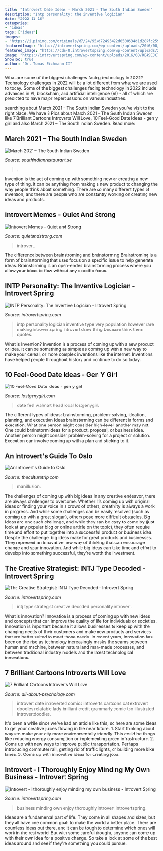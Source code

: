 ```yaml
---
title: "Introvert Date Ideas - March 2021 – The South Indian Sweden"
description: "Intp personality: the inventive logician"
date: "2022-11-16"
categories:
- "ideas"
tags: ["ideas"]
images:
- "https://i.pinimg.com/originals/d7/24/95/d72495422d0500534d1d285fc2599569.jpg"
featuredImage: "https://introvertspring.com/wp-content/uploads/2016/08/RE4SEJC7HS.jpg"
featured_image: "https://cdn-0.introvertspring.com/wp-content/uploads/2014/07/INTJ-TYPE.jpg"
image: "https://introvertspring.com/wp-content/uploads/2016/08/RE4SEJC7HS.jpg"
ShowToc: true
author: "Dr. Tomas Eichmann II"
---
```



What are some of the biggest challenges facing technology in 2022?
Technology challenges in 2022 will be a lot different from what we are used to today. Some of the biggest challenges facing technology in 2022 include advances in AI, blockchain, and artificial intelligence (AI) - all of which are predicted to have major repercussions on various industries.

	

		
searching about March 2021 – The South Indian Sweden you've visit to the right place. We have 8 Pics about March 2021 – The South Indian Sweden like 7 Brilliant Cartoons Introverts Will Love, 10 Feel-Good Date Ideas - gen y girl and also March 2021 – The South Indian Sweden. Read more:
		
    
## March 2021 – The South Indian Sweden

<img loading=lazy src="https://i.pinimg.com/originals/d7/24/95/d72495422d0500534d1d285fc2599569.jpg" onerror="this.onerror=null;this.src='https://tse2.mm.bing.net/th?id=OIP.5pu1VMo0WZKSCHg8NZiOtAHaHa&amp;pid=15.1';" alt="March 2021 – The South Indian Sweden">

_Source: southindianrestaurant.se_

>. 

	

Invention is the act of coming up with something new or creating a new type of thing. It can be anything from making a new product to changing the way people think about something. There are so many different types of invention, and there are people who are constantly working on creating new ideas and products.

    
## Introvert Memes - Quiet And Strong

<img loading=lazy src="http://quietandstrong.com/wp-content/uploads/2014/07/seth-godin-meme-624x401.jpg" onerror="this.onerror=null;this.src='https://tse2.mm.bing.net/th?id=OIP.2F5q5Bet0O2AWGEeuLwSPwHaEw&amp;pid=15.1';" alt="Introvert Memes - Quiet and Strong">

_Source: quietandstrong.com_

>introvert. 

	

The difference between brainstroming and brainstorming
Brainstroming is a form of brainstorming that uses focus on a specific issue to help generate ideas. Brainstorming is an open-ended brainstorming process where you allow your ideas to flow without any specific focus.

    
## INTP Personality: The Inventive Logician - Introvert Spring

<img loading=lazy src="https://introvertspring.com/wp-content/uploads/2016/09/INTP-personality.jpg" onerror="this.onerror=null;this.src='https://tse1.mm.bing.net/th?id=OIP.nubN3lWsm3oKPVO4D_7dJwHaE8&amp;pid=15.1';" alt="INTP Personality: The Inventive Logician - Introvert Spring">

_Source: introvertspring.com_

>intp personality logician inventive type very population however rare making introvertspring introvert draw thing because think them quotes. 

	

What is Invention?
Invention is a process of coming up with a new product or idea. It can be something as simple as coming up with a new way to make your cereal, or more complex inventions like the internet. Inventions have helped people throughout history and continue to do so today.

    
## 10 Feel-Good Date Ideas - Gen Y Girl

<img loading=lazy src="http://www.lostgenygirl.com/wp-content/uploads/2017/01/feel-good-date-ideas-e1485392821918.png" onerror="this.onerror=null;this.src='https://tse1.mm.bing.net/th?id=OIP.6xGTPc7cl4ugdoJ32lnJtgHaKY&amp;pid=15.1';" alt="10 Feel-Good Date Ideas - gen y girl">

_Source: lostgenygirl.com_

>date feel walmart head local lostgenygirl. 

	

The different types of ideas: brainstorming, problem-solving, ideation, planning, and execution
Ideas brainstorming can be different in forms and execution. What one person might consider high-level, another may not. One could brainstorm ideas for a product, proposal, or business idea. Another person might consider problem-solving for a project or solution. Execution can involve coming up with a plan and sticking to it.

    
## An Introvert&#039;s Guide To Oslo

<img loading=lazy src="https://img.theculturetrip.com/1440x/smart/wp-content/uploads/2017/09/img_1644.jpg" onerror="this.onerror=null;this.src='https://tse1.mm.bing.net/th?id=OIP.BKq7UWB5OJzNz6lZn1jPsQHaFj&amp;pid=15.1';" alt="An Introvert&#039;s Guide to Oslo">

_Source: theculturetrip.com_

>manillusion. 

	

The challenges of coming up with big ideas
In any creative endeavor, there are always challenges to overcome. Whether it’s coming up with original ideas or finding your voice in a crowd of others, creativity is always a work in progress. And while some challenges can be easily resolved (such as coming up with a great slogan), others pose more difficult obstacles. Big Ideas are one such challenge, and while they can be easy to come by (just look at any popular blog or online article on the topic), they often require time and effort to put together into a successful product or business idea.
Despite the challenge, big ideas make for great products and businesses. They represent an innovative new way of thinking that can encourage change and spur innovation. And while big ideas can take time and effort to develop into something successful, they’re worth the investment.

    
## The Creative Strategist: INTJ Type Decoded - Introvert Spring

<img loading=lazy src="https://cdn-0.introvertspring.com/wp-content/uploads/2014/07/INTJ-TYPE.jpg" onerror="this.onerror=null;this.src='https://tse2.mm.bing.net/th?id=OIP.9FFfabJRyS5BR_p0tutyQgHaER&amp;pid=15.1';" alt="The Creative Strategist: INTJ Type Decoded - Introvert Spring">

_Source: introvertspring.com_

>intj type strategist creative decoded personality introvert. 

	

What is innovation?
Innovation is a process of coming up with new ideas and concepts that can improve the quality of life for individuals or societies. Innovation is important because it allows businesses to keep up with the changing needs of their customers and make new products and services that are better suited to meet those needs. In recent years, innovation has been on the rise as technology increasingly masks the seams between human and machine, between natural and man-made processes, and between traditional industry models and the latest technological innovations.

    
## 7 Brilliant Cartoons Introverts Will Love

<img loading=lazy src="https://www.all-about-psychology.com/images/introvert-date-ideas.jpg" onerror="this.onerror=null;this.src='https://tse2.mm.bing.net/th?id=OIP.P9QnDmcJGHTOF2rhy8yrHgHaHa&amp;pid=15.1';" alt="7 Brilliant Cartoons Introverts Will Love">

_Source: all-about-psychology.com_

>introvert date introverted comics introverts cartoons cat extrovert doodles relatable lady brilliant credit grammarly comic too illustrated introvertdoodles. 

	

It's been a while since we've had an article like this, so here are some ideas to get your creative juices flowing in the near future. 1. Start thinking about ways to make your city more environmentally friendly. This could be things like reducing energy consumption or implementing green infrastructure. 2. Come up with new ways to improve public transportation. Perhaps introducing commuter rail, getting rid of traffic lights, or building more bike lanes. 3. Come up with innovative ideas for creating jobs.

    
## Introvert - I Thoroughly Enjoy Minding My Own Business - Introvert Spring

<img loading=lazy src="https://introvertspring.com/wp-content/uploads/2016/08/RE4SEJC7HS.jpg" onerror="this.onerror=null;this.src='https://tse2.mm.bing.net/th?id=OIP.DiMxppB2G87Njnl1lirCzAHaE8&amp;pid=15.1';" alt="Introvert - I thoroughly enjoy minding my own business - Introvert Spring">

_Source: introvertspring.com_

>business minding own enjoy thoroughly introvert introvertspring. 

	

Ideas are a fundamental part of life. They come in all shapes and sizes, but they all have one common goal: to make the world a better place. There are countless ideas out there, and it can be tough to determine which ones will work in the real world. But with some careful thought, anyone can come up with their own idea for a positive change. So take a look at some of the best ideas around and see if they're something you could pursue.

